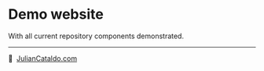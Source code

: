 # Demo website

With all current repository components demonstrated.

---

🔗  [JulianCataldo.com](https://www.juliancataldo.com/)
